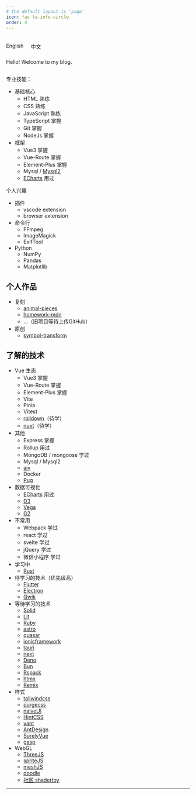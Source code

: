 ```yaml
---
# the default layout is 'page'
icon: fas fa-info-circle
order: 4
---
```



<img src="./hello.svg" alt="">

<input type="radio" name="lang" id="en" checked />
<input type="radio" name="lang" id="zh" />
<div align="center" id="info">
    <label id="en-label" for="en">English</label>
    <label id="zh-label" for="zh">中文</label>
    <p id="en-info"> Hello! Welcome to my blog.</p>
    <p id="zh-info"> 哈喽！欢迎来到我的个人博客。</p>
</div>

<style>
  #en,#zh {opacity: 0; pointer-events: none;}
  #info {
      display: grid;
      grid-template-areas:
          "en zh"
          "info info";
      grid-template-columns: max-content 1fr;
      column-gap: 20px;
      row-gap: 10px;
      justify-items: start;
  }
  #en-label {grid-area: en; cursor: pointer;}
  #zh-label {grid-area: zh; cursor: pointer;}
  #info p { grid-area:info; display: none;     text-align: start;}
  #en:checked ~ #info #en-info {display: block;}
  #zh:checked ~ #info #zh-info {display: block;}
</style>


专业技能：

- 基础核心
  - HTML 熟练
  - CSS 熟练
  - JavaScript 熟练
  - TypeScript 掌握
  - Git 掌握
  - NodeJs 掌握
- 框架
  - Vue3 掌握
  - Vue-Route 掌握
  - Element-Plus 掌握
  - Mysql / [Mysql2]
  - [ECharts] 用过

个人兴趣

- 插件
  - vscode extension
  - browser extension
- 命令行
  - FFmpeg
  - ImageMagick
  - ExifTool
- Python
  - NumPy
  - Pandas
  - Matplotlib

## 个人作品

- 复刻
  - [animal-pieces]
  - [homework-mdn]
  - ...（旧项目等待上传GitHub）
- 原创
  - [symbol-transform]

## 了解的技术

- Vue 生态
  - Vue3 掌握
  - Vue-Route 掌握
  - Element-Plus 掌握
  - Vite
  - Pinia
  - Vitest
  - [rolldown]（待学）
  - [nuxt]（待学）
- 其他
  - Express 掌握
  - Rollup 用过
  - MongoDB / mongoose 学过
  - Mysql / Mysql2
  - [ajv]
  - Docker
  - [Pug]
- 数据可视化
  - [ECharts] 用过
  - [D3]
  - [Vega]
  - [G2]
- 不常用
  - Webpack 学过
  - react 学过
  - svelte 学过
  - jQuery 学过
  - 微信小程序 学过
- 学习中
  - [Rust]
- 待学习的技术（优先级高）
  - [Flutter]
  - [Electron]
  - [Qwik]
- 等待学习的技术
  - [Solid]
  - [Lit]
  - [Ruby]
  - [astro]
  - [quasar]
  - [ionicframework]
  - [tauri]
  - [next]
  - [Deno]
  - [Bun]
  - [Rspack]
  - [htmx]
  - [Remix]
- 样式
  - [tailwindcss]
  - [purgecss]
  - [naiveUI]
  - [HintCSS]
  - [vant]
  - [AntDesign]
  - [SurelyVue]
  - [gasp]
- WebGL
  - [ThreeJS]
  - [spriteJS]
  - [meshJS]
  - [doodle]
  - [社区 shadertoy][shadertoy]

---

[animal-pieces]: https://blog.linhieng.com/animal-pieces/
[homework-mdn]: https://blog.linhieng.com/homework-mdn/
[symbol-transform]: https://blog.linhieng.com/symbol-transform/

[Rust]: https://www.rust-lang.org/
[Ruby]: https://www.ruby-lang.org/
[Flutter]: https://flutter.dev/
[Electron]: https://www.electronjs.org/
[rolldown]: https://rolldown.rs/
[quasar]: https://quasar.dev/
[ionicframework]: https://ionicframework.com/
[tauri]: https://tauri.app/
[astro]: https://astro.build/
[qwik]: https://qwik.dev/
[nuxt]: https://nuxt.com/
[next]: https://nextjs.org/
[Deno]: https://deno.com/
[Bun]: https://bun.sh/
[Rspack]: https://www.rspack.dev/
[Solid]: https://www.solidjs.com/
[htmx]: https://htmx.rog/
[Remix]: https://remix.run/
[Lit]: https://lit.dev/Lit
[ajv]: https://ajv.js.org/

[ThreeJS]: https://threejs.org/
[meshJS]: https://meshjs.webgl.group/demo/#/docs/index
[doodle]: https://doodle.webgl.group/demo/#/getting_start
[spriteJS]: http://spritejs.com/demo/#/quick_start
[shadertoy]: https://www.shadertoy.com/

[tailwindcss]: https://tailwindcss.com/
[purgecss]: https://purgecss.com/
[naiveUI]: https://www.naiveui.com/
[HintCSS]: https://kushagra.dev/lab/hint/
[vant]: https://vant-ui.github.io/vant/#/
[AntDesign]: https://www.antdv.com/components/overview
[SurelyVue]: https://www.surely.cool/
[gasp]: https://gsap.com/

[ECharts]: https://echarts.apache.org/
[D3]: https://d3js.org/
[Vega]: https://vega.github.io/vega/
[G2]: https://g2.antv.vision

[Pug]: https://pugjs.org/api/getting-started.html
[Mysql2]: https://www.npmjs.com/package/mysql2
